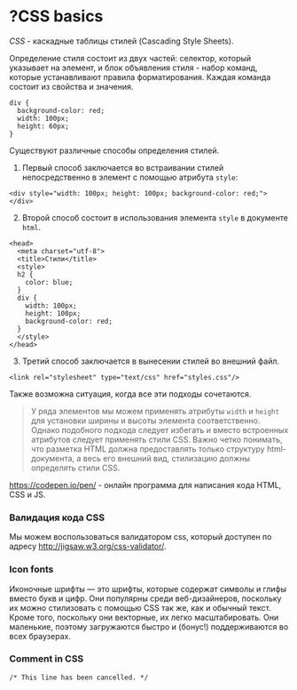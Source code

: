 # ?CSS basics

_CSS_ - каскадные таблицы стилей (Cascading Style Sheets).

Определение стиля состоит из двух частей: селектор, который указывает на элемент, и блок объявления стиля - набор команд, которые устанавливают правила форматирования. Каждая команда состоит из свойства и значения.

~~~
div {
  background-color: red;
  width: 100px;
  height: 60px;
}
~~~

Существуют различные способы определения стилей.

1. Первый способ заключается во встраивании стилей непосредственно в элемент с помощью атрибута `style`:

~~~
<div style="width: 100px; height: 100px; background-color: red;"></div>
~~~

2. Второй способ состоит в использования элемента `style` в документе `html`.

~~~
<head>
  <meta charset="utf-8">
  <title>Стили</title>
  <style>
  h2 {
    color: blue;
  }
  div {
    width: 100px; 
    height: 100px; 
    background-color: red;
  }
  </style>
</head>
~~~

3. Третий способ заключается в вынесении стилей во внешний файл.

~~~
<link rel="stylesheet" type="text/css" href="styles.css"/>
~~~

Также возможна ситуация, когда все эти подходы сочетаются.

> У ряда элементов мы можем применять атрибуты `width` и `height` для установки ширины и высоты элемента соответственно. Однако подобного подхода следует избегать и вместо встроенных атрибутов следует применять стили CSS. Важно четко понимать, что разметка HTML должна предоставлять только структуру html-документа, а весь его внешний вид, стилизацию должны определять стили CSS.

https://codepen.io/pen/ - онлайн программа для написания кода HTML, CSS и JS.

### Валидация кода CSS

Мы можем воспользоваться валидатором css, который доступен по адресу http://jigsaw.w3.org/css-validator/.

### Icon fonts

Иконочные шрифты — это шрифты, которые содержат символы и глифы вместо букв и цифр. Они популярны среди веб-дизайнеров, поскольку их можно стилизовать с помощью CSS так же, как и обычный текст. Кроме того, поскольку они векторные, их легко масштабировать. Они маленькие, поэтому загружаются быстро и (бонус!) поддерживаются во всех браузерах.

### Comment in CSS

~~~
/* This line has been cancelled. */
~~~

